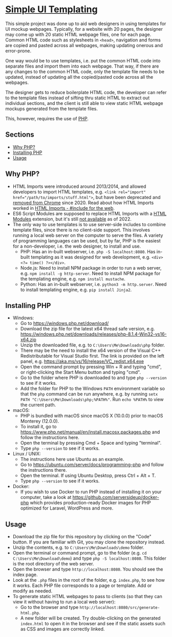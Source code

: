 # [Simple UI Templating](https://github.com/zionsg/simple-ui-templating)

This simple project was done up to aid web designers in using templates for UI mockup webpages.
Typically, for a website with 20 pages, the designer may come up with 20 static HTML webpage files,
one for each page. Common HTML code such as stylesheets in `<head>`, navigation and forms are copied
and pasted across all webpages, making updating onerous and error-prone.

One way would be to use templates, i.e. put the common HTML code into separate files and import them
into each webpage. That way, if there are any changes to the common HTML code, only the template
file needs to be updated, instead of updating all the copied/pasted code across all the webpages.

The designer gets to reduce boilerplate HTML code, the developer can refer to the template files
instead of sifting thru static HTML to extract out individual sections, and the client is still able
to view static HTML webpage mockups generated from the template files.

This, however, requires the use of [PHP](https://en.wikipedia.org/wiki/PHP).

## Sections
- [Why PHP?](#why-php)
- [Installing PHP](#installing-php)
- [Usage](#usage)

## Why PHP?
- HTML Imports were introduced around 2013/2014, and allowed developers to import HTML templates,
  e.g. `<link rel="import" href="/path/to/imports/stuff.html">`, but have been deprecated and
  [removed from Chrome](https://chromestatus.com/feature/5144752345317376) since 2020. Read about
  how HTML Imports worked in
  [HTML Imports - #include for the web](https://www.html5rocks.com/en/tutorials/webcomponents/imports/).
- ES6 Script Modules are supposed to replace HTML Imports with a
  [HTML Modules](https://github.com/WICG/webcomponents/blob/gh-pages/proposals/html-modules-explainer.md)
  extension, but it's still [not available](https://chromestatus.com/feature/4854408103854080)
  as of 2022.
- The only way to use templates is to use server-side includes to combine template files, since
  there is no client-side support. This involves running a local web server on the computer
  to serve the files. A variety of programming languages can be used, but by far, PHP is the
  easiest for a non-developer, i.e. the web designer, to install and use.
    + PHP: Has an in-built webserver, i.e. `php -S localhost:8080`. Has in-built templating as it
      was designed for web development, e.g. `<div><?= time() ?></div>`.
    + Node.js: Need to install NPM package in order to run a web server,
      e.g. `npm install -g http-server`. Need to install NPM package for the templating engine,
      e.g. `npm install mustache`.
    + Python: Has an in-built webserver, i.e. `python3 -m http.server`. Need to install templating
      engine, e.g. `pip install Jinja2`.

## Installing PHP
- Windows:
    + Go to https://windows.php.net/download/
    + Download the zip file for the latest x64 thread safe version,
      e.g. https://windows.php.net/downloads/releases/php-8.1.4-Win32-vs16-x64.zip
    + Unzip the downloaded file, e.g. to `C:\Users\Me\Downloads\php` folder.
    + There may be the need to install the x64 version of the Visual C++ Redistributable for
      Visual Studio first. The link is provided on the left panel, e.g. https://aka.ms/vs/16/release/VC_redist.x64.exe
    + Open the command prompt by pressing Win + R and typing "cmd", or right-clicking the Start Menu
      button and typing "cmd".
    + Go to the folder where PHP is downloaded to and type `php --version` to see if it works.
    + Add the folder for PHP to the Windows `PATH` environment variable so that the `php` command
      can be run anywhere, e.g. by running `setx PATH "C:\Users\Me\Downloads\php;%PATH%"`.
      Run `echo %PATH%` to view the current path.
- macOS:
    + PHP is bundled with macOS since macOS X (10.0.0) prior to macOS Monterey (12.0.0).
    + To install it, go to https://www.php.net/manual/en/install.macosx.packages.php and follow
      the instructions here.
    + Open the terminal by pressing Cmd + Space and typing "terminal".
    + Type `php --version` to see if it works.
- Linux / UNIX:
    + The instructions here use Ubuntu as an example.
    + Go to https://ubuntu.com/server/docs/programming-php and follow the instructions there.
    + Open the terminal. If using Ubuntu Desktop, press Ctrl + Alt + T.
    + Type `php --version` to see if it works.
- Docker:
    + If you wish to use Docker to run PHP instead of installing it on your computer, take a look
      at https://github.com/serversideup/docker-php which provides production-ready Docker images
      for PHP optimized for Laravel, WordPress and more.

## Usage
- Download the zip file for this repository by clicking on the "Code" button. If you are familiar
  with Git, you may clone the repository instead.
- Unzip the contents, e.g. to `C:\Users\Me\Downloads\demo` folder.
- Open the terminal or command prompt, go to the folder (e.g. `cd C:\Users\Me\Download\demo`) and
  type `php -S localhost:8080`. This folder is the root directory of the web server.
- Open the browser and type `http://localhost:8080`. You should see the index page.
- Look at the `.php` files in the root of the folder, e.g. `index.php`, to see how it works.
  Each PHP file corresponds to a page or template. Add or modify as needed.
- To generate static HTML webpages to pass to clients (so that they can view it without having to
  run a local web server):
    + Go to the browser and type `http://localhost:8080/src/generate-html.php`.
    + A new folder will be created. Try double-clicking on the generated `index.html` to open it
      in the browser and see if the static assets such as CSS and images are correctly linked.
